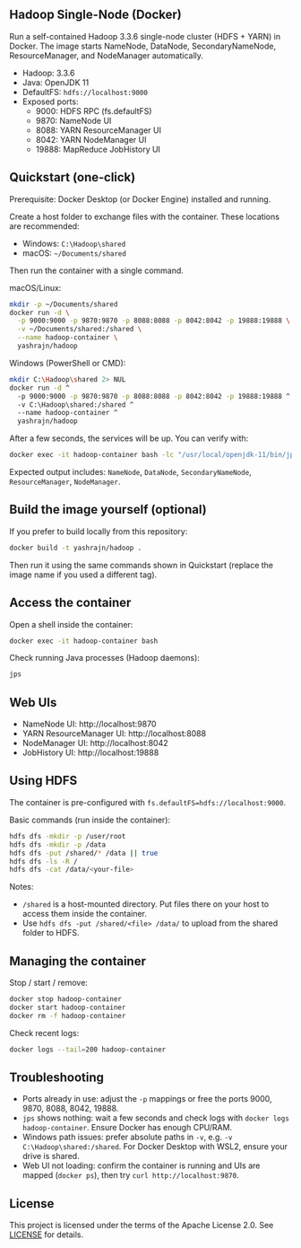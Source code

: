 ## Hadoop Single-Node (Docker)

Run a self-contained Hadoop 3.3.6 single-node cluster (HDFS + YARN) in Docker. The image starts NameNode, DataNode, SecondaryNameNode, ResourceManager, and NodeManager automatically.

- Hadoop: 3.3.6
- Java: OpenJDK 11
- DefaultFS: `hdfs://localhost:9000`
- Exposed ports:
  - 9000: HDFS RPC (fs.defaultFS)
  - 9870: NameNode UI
  - 8088: YARN ResourceManager UI
  - 8042: YARN NodeManager UI
  - 19888: MapReduce JobHistory UI

## Quickstart (one‑click)

Prerequisite: Docker Desktop (or Docker Engine) installed and running.

Create a host folder to exchange files with the container. These locations are recommended:

- Windows: `C:\Hadoop\shared`
- macOS: `~/Documents/shared`

Then run the container with a single command.

macOS/Linux:

```bash
mkdir -p ~/Documents/shared
docker run -d \
  -p 9000:9000 -p 9870:9870 -p 8088:8088 -p 8042:8042 -p 19888:19888 \
  -v ~/Documents/shared:/shared \
  --name hadoop-container \
  yashrajn/hadoop
```

Windows (PowerShell or CMD):

```bash
mkdir C:\Hadoop\shared 2> NUL
docker run -d ^
  -p 9000:9000 -p 9870:9870 -p 8088:8088 -p 8042:8042 -p 19888:19888 ^
  -v C:\Hadoop\shared:/shared ^
  --name hadoop-container ^
  yashrajn/hadoop
```

After a few seconds, the services will be up. You can verify with:

```bash
docker exec -it hadoop-container bash -lc "/usr/local/openjdk-11/bin/jps"
```

Expected output includes: `NameNode`, `DataNode`, `SecondaryNameNode`, `ResourceManager`, `NodeManager`.

## Build the image yourself (optional)

If you prefer to build locally from this repository:

```bash
docker build -t yashrajn/hadoop .
```

Then run it using the same commands shown in Quickstart (replace the image name if you used a different tag).

## Access the container

Open a shell inside the container:

```bash
docker exec -it hadoop-container bash
```

Check running Java processes (Hadoop daemons):

```bash
jps
```

## Web UIs

- NameNode UI: http://localhost:9870
- YARN ResourceManager UI: http://localhost:8088
- NodeManager UI: http://localhost:8042
- JobHistory UI: http://localhost:19888

## Using HDFS

The container is pre-configured with `fs.defaultFS=hdfs://localhost:9000`.

Basic commands (run inside the container):

```bash
hdfs dfs -mkdir -p /user/root
hdfs dfs -mkdir -p /data
hdfs dfs -put /shared/* /data || true
hdfs dfs -ls -R /
hdfs dfs -cat /data/<your-file>
```

Notes:

- `/shared` is a host-mounted directory. Put files there on your host to access them inside the container.
- Use `hdfs dfs -put /shared/<file> /data/` to upload from the shared folder to HDFS.

## Managing the container

Stop / start / remove:

```bash
docker stop hadoop-container
docker start hadoop-container
docker rm -f hadoop-container
```

Check recent logs:

```bash
docker logs --tail=200 hadoop-container
```

## Troubleshooting

- Ports already in use: adjust the `-p` mappings or free the ports 9000, 9870, 8088, 8042, 19888.
- `jps` shows nothing: wait a few seconds and check logs with `docker logs hadoop-container`. Ensure Docker has enough CPU/RAM.
- Windows path issues: prefer absolute paths in `-v`, e.g. `-v C:\Hadoop\shared:/shared`. For Docker Desktop with WSL2, ensure your drive is shared.
- Web UI not loading: confirm the container is running and UIs are mapped (`docker ps`), then try `curl http://localhost:9870`.

## License

This project is licensed under the terms of the Apache License 2.0. See [LICENSE](LICENSE) for details.



